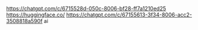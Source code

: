 https://chatgpt.com/c/6715528d-050c-8006-bf28-ff7a1210ed25
https://huggingface.co/
https://chatgpt.com/c/67155613-3f34-8006-acc2-3508818a590f
ai
